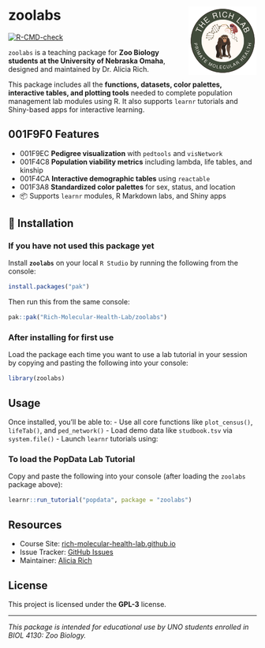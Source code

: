 
<!-- README.md is generated from README.Rmd. Please edit that file -->

# zoolabs <img src="man/figures/logo_richlab.png" align="right" height="138"/>

<!-- badges: start -->

[![R-CMD-check](https://github.com/aliciamrich/zoolabs/actions/workflows/R-CMD-check.yaml/badge.svg)](https://github.com/aliciamrich/zoolabs/actions/workflows/R-CMD-check.yaml)
<!-- badges: end -->

`zoolabs` is a teaching package for **Zoo Biology students at the
University of Nebraska Omaha**, designed and maintained by Dr. Alicia
Rich.

This package includes all the **functions, datasets, color palettes,
interactive tables, and plotting tools** needed to complete population
management lab modules using R. It also supports `learnr` tutorials and
Shiny-based apps for interactive learning.

## 001F9F0 Features

- 001F9EC **Pedigree visualization** with `pedtools` and `visNetwork`
- 001F4C8 **Population viability metrics** including lambda, life
  tables, and kinship
- 001F4CA **Interactive demographic tables** using `reactable`
- 001F3A8 **Standardized color palettes** for sex, status, and location
- 📦 Supports `learnr` modules, R Markdown labs, and Shiny apps

## 🚀 Installation

### If you have not used this package yet

Install **`zoolabs`** on your local `R Studio` by running the following
from the console:

``` r
install.packages("pak")
```

Then run this from the same console:

``` r
pak::pak("Rich-Molecular-Health-Lab/zoolabs")
```

### After installing for first use

Load the package each time you want to use a lab tutorial in your
session by copying and pasting the following into your console:

``` r
library(zoolabs)
```

## Usage

Once installed, you’ll be able to: - Use all core functions like
`plot_census()`, `lifeTab()`, and `ped_network()` - Load demo data like
`studbook.tsv` via `system.file()` - Launch `learnr` tutorials using:

### To load the PopData Lab Tutorial

Copy and paste the following into your console (after loading the
`zoolabs` package above):

``` r
learnr::run_tutorial("popdata", package = "zoolabs")
```

## Resources

- Course Site:
  [rich-molecular-health-lab.github.io](https://github.com/Rich-Molecular-Health-Lab/rich-courses)
- Issue Tracker: [GitHub
  Issues](https://github.com/Rich-Molecular-Health-Lab/zoolabs/issues)
- Maintainer: [Alicia Rich](mailto:aliciarich@unomaha.edu)

## License

This project is licensed under the **GPL-3** license.

------------------------------------------------------------------------

*This package is intended for educational use by UNO students enrolled
in BIOL 4130: Zoo Biology.*
